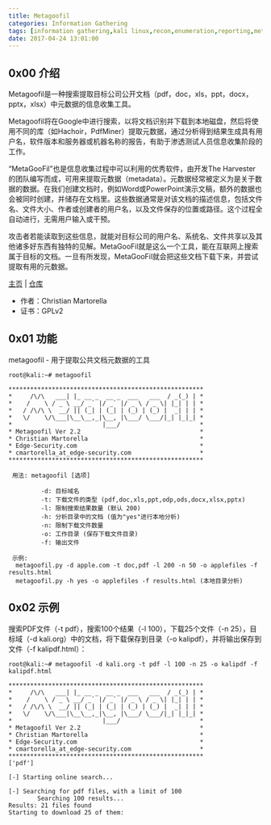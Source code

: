 ```yaml
---
title: Metagoofil
categories: Information Gathering
tags: [information gathering,kali linux,recon,enumeration,reporting,metagoofil]
date: 2017-04-24 13:01:00
---
```

0x00 介绍
-------
Metagoofil是一种搜索提取目标公司公开文档（pdf，doc，xls，ppt，docx，pptx，xlsx）中元数据的信息收集工具。

Metagoofil将在Google中进行搜索，以将文档识别并下载到本地磁盘，然后将使用不同的库（如Hachoir，PdfMiner）提取元数据，通过分析得到结果生成具有用户名，软件版本和服务器或机器名称的报告，有助于渗透测试人员信息收集阶段的工作。

“MetaGooFil”也是信息收集过程中可以利用的优秀软件，由开发The Harvester的团队编写而成，可用来提取元数据（metadata）。元数据经常被定义为是关于数据的数据。在我们创建文档时，例如Word或PowerPoint演示文稿，额外的数据也会被同时创建，并储存在文档里。这些数据通常是对该文档的描述信息，包括文件名、文件大小、作者或创建者的用户名，以及文件保存的位置或路径。这个过程全自动进行，无需用户输入或干预。

攻击者若能读取到这些信息，就能对目标公司的用户名、系统名、文件共享以及其他诸多好东西有独特的见解。MetaGooFil就是这么一个工具，能在互联网上搜索属于目标的文档。一旦有所发现，MetaGooFil就会把这些文档下载下来，并尝试提取有用的元数据。

<!--more-->

[主页][1] | [仓库][2]

 - 作者：Christian Martorella
 - 证书：GPLv2

0x01 功能
-------
metagoofil - 用于提取公共文档元数据的工具
```
root@kali:~# metagoofil

******************************************************
*     /\/\   ___| |_ __ _  __ _  ___   ___  / _(_) | *
*    /    \ / _ \ __/ _` |/ _` |/ _ \ / _ \| |_| | | *
*   / /\/\ \  __/ || (_| | (_| | (_) | (_) |  _| | | *
*   \/    \/\___|\__\__,_|\__, |\___/ \___/|_| |_|_| *
*                         |___/                      *
* Metagoofil Ver 2.2                                 *
* Christian Martorella                               *
* Edge-Security.com                                  *
* cmartorella_at_edge-security.com                   *
******************************************************

 用法: metagoofil [选项]

         -d: 目标域名
         -t: 下载文件的类型 (pdf,doc,xls,ppt,odp,ods,docx,xlsx,pptx)
         -l: 限制搜索结果数量 (默认 200)
         -h: 分析目录中的文档 (值为"yes"进行本地分析)
         -n: 限制下载文件数量
         -o: 工作目录 (保存下载文件目录)
         -f: 输出文件

 示例:
  metagoofil.py -d apple.com -t doc,pdf -l 200 -n 50 -o applefiles -f results.html
  metagoofil.py -h yes -o applefiles -f results.html (本地目录分析)
```
0x02 示例
-------
搜索PDF文件（-t pdf），搜索100个结果（-l 100），下载25个文件（-n 25），目标域（-d kali.org）中的文档，将下载保存到目录（-o kalipdf），并将输出保存到文件（-f kalipdf.html）：
```
root@kali:~# metagoofil -d kali.org -t pdf -l 100 -n 25 -o kalipdf -f kalipdf.html

******************************************************
*     /\/\   ___| |_ __ _  __ _  ___   ___  / _(_) | *
*    /    \ / _ \ __/ _` |/ _` |/ _ \ / _ \| |_| | | *
*   / /\/\ \  __/ || (_| | (_| | (_) | (_) |  _| | | *
*   \/    \/\___|\__\__,_|\__, |\___/ \___/|_| |_|_| *
*                         |___/                      *
* Metagoofil Ver 2.2                                 *
* Christian Martorella                               *
* Edge-Security.com                                  *
* cmartorella_at_edge-security.com                   *
******************************************************
['pdf']

[-] Starting online search...

[-] Searching for pdf files, with a limit of 100
        Searching 100 results...
Results: 21 files found
Starting to download 25 of them:
```


  [1]: http://www.edge-security.com/metagoofil.php
  [2]: http://git.kali.org/gitweb/?p=packages/metagoofil.git;a=summary
